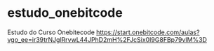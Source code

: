# estudo_onebitcode
Estudo do Curso Onebitecode https://start.onebitcode.com/aulas?vgo_ee=ir39trNJglRrvwL44JPhD2mH%2FJcSix0I9G8FBp79vIM%3D

